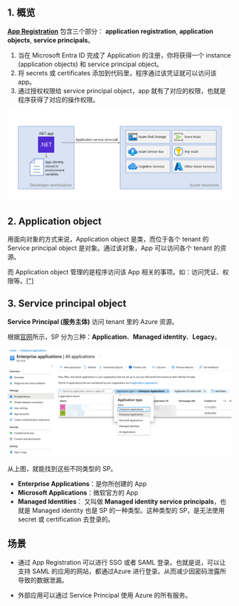 ## 1. 概览

**[App Registration](https://learn.microsoft.com/en-us/entra/identity-platform/app-objects-and-service-principals?tabs=browser)** 包含三个部分： **application registration**, **application objects**, **service principals**。

1. 当在 Microsoft Entra ID 完成了 Application 的注册，你将获得一个 instance (application objects) 和 service principal object。
2. 将 secrets 或 certificates 添加到代码里，程序通过该凭证就可以访问该 app。
3. 通过授权权限给 service principal object，app 就有了对应的权限，也就是程序获得了对应的操作权限。

![Authenticate .NET apps to Azure services during local development using service  principals - .NET | Microsoft Learn](https://raw.githubusercontent.com/caliburn1994/caliburn1994.github.io/dev/images/image-202404212207.png)

## 2. Application object

用面向对象的方式来说，Application object 是类，而位于各个 tenant 的 Service principal object 是对象。通过该对象，App 可以访问各个 tenant 的资源。

而 Application object 管理的是程序访问该 App 相关的事项。如：访问凭证、权限等。[["]](https://learn.microsoft.com/en-us/entra/identity-platform/app-objects-and-service-principals?tabs=browser#application-object)



## 3. Service principal object

**Service Principal (服务主体)**  访问 tenant 里的 Azure 资源。

根据[官网](https://learn.microsoft.com/en-us/entra/identity-platform/app-objects-and-service-principals?tabs=browser#application-object)所示，SP 分为三种：**Application**、**Managed identity**、**Legacy**。

![image-20240413214800528](https://raw.githubusercontent.com/caliburn1994/caliburn1994.github.io/dev/images/image-20240413214800528.png)

从上图，就能找到这些不同类型的 SP。

- **Enterprise Applications**：是你所创建的 App
- **Microsoft Applications**：微软官方的 App
- **Managed Identities**： 又叫做 **Managed identity service principals**，也就是 Managed identity 也是 SP 的一种类型。这种类型的 SP，是无法使用 secret 或 certification 去登录的。



## 场景

- 通过 App Registration 可以进行 SSO 或者 SAML 登录。也就是说，可以让支持 SAML 的应用的网站，都通过Azure 进行登录。从而减少因密码泄露所导致的数据泄漏。

- 外部应用可以通过 Service Principal 使用 Azure 的所有服务。



